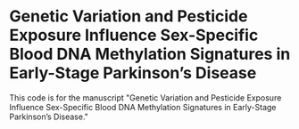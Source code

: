# Genetic Variation and Pesticide Exposure Influence Sex-Specific Blood DNA Methylation Signatures in Early-Stage Parkinson’s Disease

This code is for the manuscript "Genetic Variation and Pesticide Exposure Influence Sex-Specific Blood DNA Methylation Signatures in Early-Stage Parkinson’s Disease."

